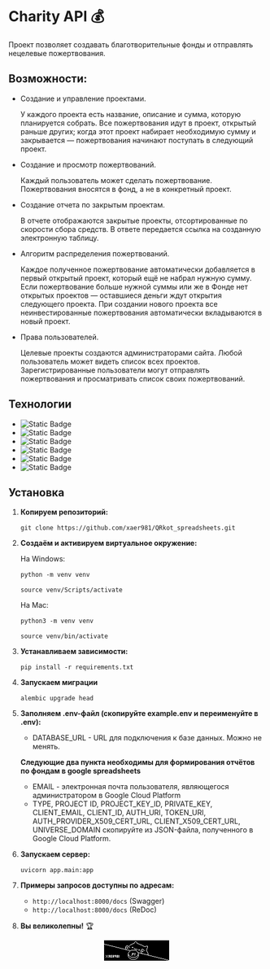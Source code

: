 # Charity API 💰
Проект позволяет создавать благотворительные фонды и отправлять нецелевые пожертвования.


## Возможности:
- Создание и управление проектами.

  У каждого проекта есть название, описание и сумма, которую планируется собрать.
  Все пожертвования идут в проект, открытый раньше других;
  когда этот проект набирает необходимую сумму и закрывается — пожертвования начинают поступать в следующий проект.

- Создание и просмотр пожертвований.

  Каждый пользователь может сделать пожертвование.
  Пожертвования вносятся в фонд, а не в конкретный проект.

- Создание отчета по закрытым проектам.

  В отчете отображаются закрытые проекты, отсортированные по скорости сбора средств.
  В ответе передается ссылка на созданную электронную таблицу.

- Алгоритм распределения пожертвований.

  Каждое полученное пожертвование автоматически добавляется в первый открытый проект, который ещё не набрал нужную сумму.
  Если пожертвование больше нужной суммы или же в Фонде нет открытых проектов — оставшиеся деньги ждут открытия следующего проекта.
  При создании нового проекта все неинвестированные пожертвования автоматически вкладываются в новый проект.

- Права пользователей.

  Целевые проекты создаются администраторами сайта.
  Любой пользователь может видеть список всех проектов.
  Зарегистрированные пользователи могут отправлять пожертвования и просматривать список своих пожертвований.


## Технологии
- ![Static Badge](https://img.shields.io/badge/FastAPI-green)
- ![Static Badge](https://img.shields.io/badge/SQLAlchemy-green)
- ![Static Badge](https://img.shields.io/badge/Alembic-green)
- ![Static Badge](https://img.shields.io/badge/Pydantic-green)
- ![Static Badge](https://img.shields.io/badge/FastAPIUsers-green)
- ![Static Badge](https://img.shields.io/badge/Uvicorn-green)
## Установка

1. **Копируем репозиторий:**
   ```
   git clone https://github.com/xaer981/QRkot_spreadsheets.git
   ```

2. **Создаём и активируем виртуальное окружение:**

   На Windows:
   ```
   python -m venv venv
   ```

   ```
   source venv/Scripts/activate
   ```

   На Mac:
   ```
   python3 -m venv venv
   ```

   ```
   source venv/bin/activate
   ```

3. **Устанавливаем зависимости:**

   ```
   pip install -r requirements.txt
   ```

4. **Запускаем миграции**

   ```
   alembic upgrade head
   ```

5. **Заполняем .env-файл (скопируйте example.env и переименуйте в .env):**
   - DATABASE_URL - URL для подключения к базе данных. Можно не менять.
   
   **Следующие два пункта необходимы для формирования отчётов по фондам в google spreadsheets**

   - EMAIL - электронная почта пользователя, являющегося администратором в Google Cloud Platform
   - TYPE, PROJECT ID, PROJECT_KEY_ID, PRIVATE_KEY, CLIENT_EMAIL, CLIENT_ID, AUTH_URI, TOKEN_URI, AUTH_PROVIDER_X509_CERT_URL, CLIENT_X509_CERT_URL, UNIVERSE_DOMAIN скопируйте из JSON-файла, полученного в Google Cloud Platform.

7. **Запускаем сервер:**

   ```
   uvicorn app.main:app
   ```

8. **Примеры запросов доступны по адресам:**

   - `http://localhost:8000/docs` (Swagger)
   - `http://localhost:8000/docs` (ReDoc)

9. **Вы великолепны!** 🏆

<p align=center>
  <a href="url"><img src="https://github.com/xaer981/xaer981/blob/main/main_cat.gif" align="center" height="40" width="128"></a>
</p>

